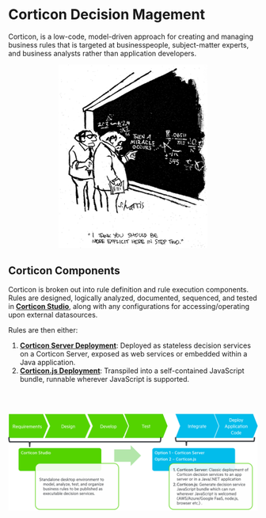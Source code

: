 # Corticon Decision Magement

Corticon, is a low-code, model-driven approach for creating and managing business rules that is targeted at businesspeople, subject-matter experts, and business analysts rather than application developers.

<p align="center">  <img src="assets/be-more-explicit.jpg" width="300"/>
</p>

## Corticon Components

Corticon is broken out into rule definition and rule execution components. Rules are designed, logically analyzed, documented, sequenced, and tested in **[Corticon Studio](studio)**, along with any configurations for accessing/operating upon external datasources.

Rules are then either:

1) **[Corticon Server Deployment](server/)**: Deployed as stateless decision services on a Corticon Server, exposed as web services or embedded within a Java application.
2) **[Corticon.js Deployment](js/)**: Transpiled into a self-contained JavaScript bundle, runnable wherever JavaScript is supported.

<br>
<br>
<p align="center">  <img src="assets/design flow corticon.png" width="600"/>
</p>
